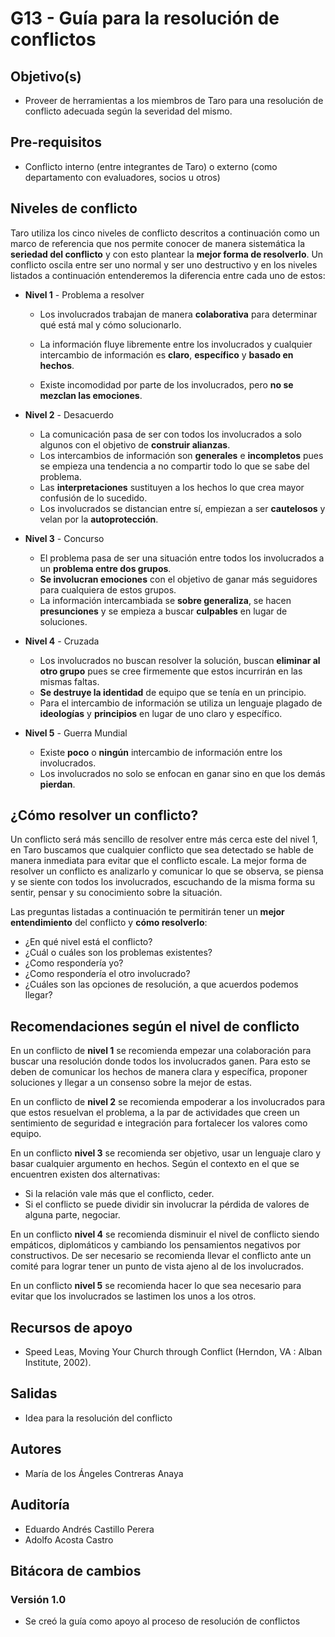 # G13 - Guía para la resolución de conflictos

## Objetivo(s)

- Proveer de herramientas a los miembros de Taro para una resolución de conflicto adecuada según la severidad del mismo.

## Pre-requisitos

- Conflicto interno (entre integrantes de Taro) o externo (como departamento con evaluadores, socios u otros)

## Niveles de conflicto

Taro utiliza los cinco niveles de conflicto descritos a continuación como un marco de referencia que nos permite conocer de manera sistemática la **seriedad del conflicto** y con esto plantear la **mejor forma de resolverlo**. Un conflicto oscila entre ser uno normal y ser uno destructivo y en los niveles listados a continuación entenderemos la diferencia entre cada uno de estos:

- **Nivel 1** - Problema a resolver

  - Los involucrados trabajan de manera **colaborativa** para determinar qué está mal y cómo solucionarlo.

  - La información fluye libremente entre los involucrados y cualquier intercambio de información es **claro**, **específico** y **basado en hechos**. 

  - Existe incomodidad por parte de los involucrados, pero **no se mezclan las emociones**. 

- **Nivel 2** - Desacuerdo
  - La comunicación pasa de ser con todos los involucrados a solo algunos con el objetivo de **construir alianzas**.
  - Los intercambios de información son **generales** e **incompletos** pues se empieza una tendencia a no compartir todo lo que se sabe del problema.
  - Las **interpretaciones** sustituyen a los hechos lo que crea mayor confusión de lo sucedido.
  - Los involucrados se distancian entre sí, empiezan a ser **cautelosos** y velan por la **autoprotección**.

- **Nivel 3** - Concurso
  - El problema pasa de ser una situación entre todos los involucrados a un **problema entre dos grupos**.
  - **Se involucran emociones** con el objetivo de ganar más seguidores para cualquiera de estos grupos.
  - La información intercambiada se **sobre generaliza**, se hacen **presunciones** y se empieza a buscar **culpables** en lugar de soluciones.
- **Nivel 4** - Cruzada
  - Los involucrados no buscan resolver la solución, buscan **eliminar al otro grupo** pues se cree firmemente que estos incurrirán en las mismas faltas.
  - **Se destruye la identidad** de equipo que se tenía en un principio.
  - Para el intercambio de información se utiliza un lenguaje plagado de **ideologías** y **principios** en lugar de uno claro y específico.
- **Nivel 5** - Guerra Mundial
  - Existe **poco** o **ningún** intercambio de información entre los involucrados.
  - Los involucrados no solo se enfocan en ganar sino en que los demás **pierdan**.

## ¿Cómo resolver un conflicto?

Un conflicto será más sencillo de resolver entre más cerca este del nivel 1, en Taro buscamos que cualquier conflicto que sea detectado se hable de manera inmediata para evitar que el conflicto escale. La mejor forma de resolver un conflicto es analizarlo y comunicar lo que se observa, se piensa y se siente con todos los involucrados, escuchando de la misma forma su sentir, pensar y su conocimiento sobre la situación. 

Las preguntas listadas a continuación te permitirán tener un **mejor entendimiento** del conflicto y **cómo resolverlo**:

- ¿En qué nivel está el conflicto?
- ¿Cuál o cuáles son los problemas existentes?
- ¿Como respondería yo?
- ¿Como respondería el otro involucrado?
- ¿Cuáles son las opciones de resolución, a que acuerdos podemos llegar?

## Recomendaciones según el nivel de conflicto

En un conflicto de **nivel 1** se recomienda empezar una colaboración para buscar una resolución donde todos los involucrados ganen. Para esto se deben de comunicar los hechos de manera clara y específica, proponer soluciones y llegar a un consenso sobre la mejor de estas.

En un conflicto de **nivel 2** se recomienda empoderar a los involucrados para que estos resuelvan el problema, a la par de actividades que creen un sentimiento de seguridad e integración para fortalecer los valores como equipo. 

En un conflicto **nivel 3** se recomienda ser objetivo, usar un lenguaje claro y basar cualquier argumento en hechos.  Según el contexto en el que se encuentren existen dos alternativas:

- Si la relación vale más que el conflicto, ceder.
- Si el conflicto se puede dividir sin involucrar la pérdida de valores de alguna parte, negociar.

En un conflicto **nivel 4** se recomienda disminuir el nivel de conflicto siendo empáticos, diplomáticos y cambiando los pensamientos negativos por constructivos. De ser necesario se recomienda llevar el conflicto ante un comité para lograr tener un punto de vista ajeno al de los involucrados.

En un conflicto **nivel 5** se recomienda hacer lo que sea necesario para evitar que los involucrados se lastimen los unos a los otros.

## Recursos de apoyo

- Speed Leas, Moving Your Church through Conflict (Herndon, VA : Alban Institute, 2002).

## Salidas

- Idea para la resolución del conflicto

## Autores

- María de los Ángeles Contreras Anaya

## Auditoría

- Eduardo Andrés Castillo Perera
- Adolfo Acosta Castro

## Bitácora de cambios

### Versión 1.0

- Se creó la guía como apoyo al proceso de resolución de conflictos
